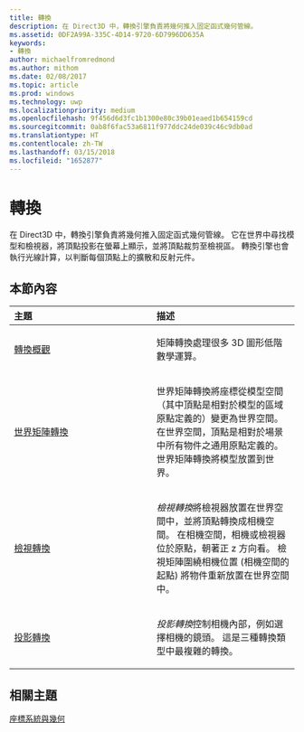 ```yaml
---
title: 轉換
description: 在 Direct3D 中，轉換引擎負責將幾何推入固定函式幾何管線。
ms.assetid: 0DF2A99A-335C-4D14-9720-6D7996DD635A
keywords:
- 轉換
author: michaelfromredmond
ms.author: mithom
ms.date: 02/08/2017
ms.topic: article
ms.prod: windows
ms.technology: uwp
ms.localizationpriority: medium
ms.openlocfilehash: 9f456d6d3fc1b1300e80c39b01eaed1b654159cd
ms.sourcegitcommit: 0ab8f6fac53a6811f977ddc24de039c46c9db0ad
ms.translationtype: HT
ms.contentlocale: zh-TW
ms.lasthandoff: 03/15/2018
ms.locfileid: "1652877"
---
```

# <a name="transforms"></a>轉換


在 Direct3D 中，轉換引擎負責將幾何推入固定函式幾何管線。 它在世界中尋找模型和檢視器，將頂點投影在螢幕上顯示，並將頂點裁剪至檢視區。 轉換引擎也會執行光線計算，以判斷每個頂點上的擴散和反射元件。

## <a name="span-idin-this-sectionspanin-this-section"></a><span id="in-this-section"></span>本節內容


<table>
<colgroup>
<col width="50%" />
<col width="50%" />
</colgroup>
<thead>
<tr class="header">
<th align="left">主題</th>
<th align="left">描述</th>
</tr>
</thead>
<tbody>
<tr class="odd">
<td align="left"><p><a href="transform-overview.md">轉換概觀</a></p></td>
<td align="left"><p>矩陣轉換處理很多 3D 圖形低階數學運算。</p></td>
</tr>
<tr class="even">
<td align="left"><p><a href="world-transform.md">世界矩陣轉換</a></p></td>
<td align="left"><p>世界矩陣轉換將座標從模型空間（其中頂點是相對於模型的區域原點定義的）變更為世界空間。 在世界空間，頂點是相對於場景中所有物件之通用原點定義的。 世界矩陣轉換將模型放置到世界。</p></td>
</tr>
<tr class="odd">
<td align="left"><p><a href="view-transform.md">檢視轉換</a></p></td>
<td align="left"><p><em>檢視轉換</em>將檢視器放置在世界空間中，並將頂點轉換成相機空間。 在相機空間，相機或檢視器位於原點，朝著正 z 方向看。 檢視矩陣圍繞相機位置 (相機空間的起點) 將物件重新放置在世界空間中。</p></td>
</tr>
<tr class="even">
<td align="left"><p><a href="projection-transform.md">投影轉換</a></p></td>
<td align="left"><p><em>投影轉換</em>控制相機內部，例如選擇相機的鏡頭。 這是三種轉換類型中最複雜的轉換。</p></td>
</tr>
</tbody>
</table>

 

## <a name="span-idrelated-topicsspanrelated-topics"></a><span id="related-topics"></span>相關主題


[座標系統與幾何](coordinate-systems-and-geometry.md)

 

 




